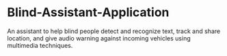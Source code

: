 # Blind-Assistant-Application
An assistant to help blind people detect and recognize text, track and share location, and give audio warning against incoming vehicles using multimedia techniques.
